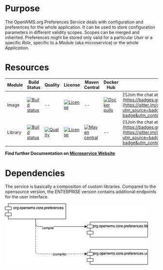 # Purpose
The OpenWMS.org Preferences Service deals with configuration and preferences for the whole application. It can be used to store
configuration parameters in different validity scopes. Scopes can be merged and inherited. Preferences might be stored only valid for a
particular *User* or a specific *Role*, specific to a *Module* (aka microservice) or the whole *Application*.  

# Resources

| Module     | Build Status | Quality | License | Maven Central                                                                                                                                                         | Docker Hub | Chat |
|------------|--------------|---------|---------|-----------------------------------------------------------------------------------------------------------------------------------------------------------------------|------------|------|
| Image      | [![Build status](https://github.com/openwms/org.openwms.core.preferences/actions/workflows/master-build.yml/badge.svg)](https://github.com/openwms/org.openwms.core.preferences/actions/workflows/master-build.yml) | --        | [![License](https://img.shields.io/badge/License-Apache%202.0-blue.svg)](LICENSE)       | --                                                                                                                                                                    | [![Docker pulls](https://img.shields.io/docker/pulls/openwms/org.openwms.core.preferences)](https://hub.docker.com/r/openwms/org.openwms.core.preferences)           | [![Join the chat at https://gitter.im/openwms/org.openwms](https://badges.gitter.im/Join%20Chat.svg)](https://gitter.im/openwms/org.openwms?utm_source=badge&utm_medium=badge&utm_campaign=pr-badge&utm_content=badge) |
| Library    | [![Build status](https://github.com/openwms/org.openwms.core.preferences/actions/workflows/master-build.yml/badge.svg)](https://github.com/openwms/org.openwms.core.preferences/actions/workflows/master-build.yml) | [![Quality](https://sonarcloud.io/api/project_badges/measure?project=org.openwms:org.openwms.core.preferences.lib&metric=alert_status)](https://sonarcloud.io/dashboard?id=org.openwms:org.openwms.core.preferences.lib) | [![License](https://img.shields.io/badge/License-Apache%202.0-blue.svg)](LICENSE) | [![Maven central](https://img.shields.io/maven-central/v/org.openwms/org.openwms.core.preferences)](https://search.maven.org/search?q=a:org.openwms.core.preferences) | --           | [![Join the chat at https://gitter.im/openwms/org.openwms](https://badges.gitter.im/Join%20Chat.svg)](https://gitter.im/openwms/org.openwms?utm_source=badge&utm_medium=badge&utm_campaign=pr-badge&utm_content=badge) |

**Find further Documentation on [Microservice Website](https://openwms.github.io/org.openwms.core.preferences)**

# Dependencies
The service is basically a composition of custom libraries. Compared to the opensource version, the ENTERPRISE version contains additional
endpoints for the user interface.

![mavendeps](./src/site/resources/images/maven-deps.drawio.png)
